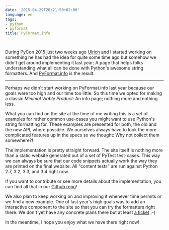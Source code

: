 ```yaml
---
date: '2015-04-29T20:21:50+02:00'
language: en
tags:
- python
- pyformat
title: PyFormat.info
---
```



<figure>
<img alt="" src="/media/2015/pyformat.png"/>
</figure>

During PyCon 2015 just two weeks ago [Ulrich][ulope] and I started working on
something he has had the idea for quite some time ago but somehow we didn't get
around implementing it last year: A page that helps folks understanding what all
can be done with Python's awesome string formatters. And [PyFormat.info][pfi] is
the result.

---------------------

Perhaps we didn't start working on PyFormat.info last year because our goals
were too high and our time too little. So this time we opted for making a
classic *Minimal Viable Product*: An info page; nothing more and nothing less.

What you can find on the site at the time of me writing this is a set of
examples for rather common use-cases you might want to use Python's string
formatting for. These examples are presented for both, the old and the new API,
where possible. We ourselves always have to look the more complicated features
up in the specs so we thought: Why not collect them somewhere?!

The implementation is pretty straight forward. The site itself is nothing more
than a static website generated out of a set of PyTest test-cases. This way we
can always be sure that our code snippets actually work the way they are printed
on the final website. All "content tests" are run against Python 2.7, 3.2, 3.3,
and 3.4 right now.

If you want to contribute or see more details about the implementation, you can
find all that in our [Github repo][gh]!

We also plan to keep working on and improving it whenever time permits or we
find a new example. One of last year's high goals was to add an interactive
component to the site so that you can try the formatters right there. We don't
yet have any concrete plans there but at least [a ticket][t11] ;-)

In the meantime, I hope you enjoy what we have there right now!

[ulope]: https://twitter.com/ulope
[pfi]: http://pyformat.info/
[gh]: https://github.com/ulope/pyformat.info
[t11]: https://github.com/ulope/pyformat.info/issues/11
